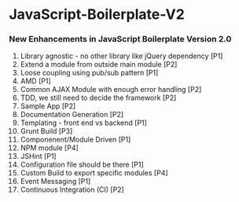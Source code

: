 # JavaScript-Boilerplate-V2

### New Enhancements in JavaScript Boilerplate Version 2.0

 1. Library agnostic - no other library like jQuery dependency	[P1]
 2. Extend a module from outside main module 					[P2]
 3. Loose coupling using pub/sub pattern						[P1]
 4. AMD															[P1]
 5. Common AJAX Module with enough error handling				[P2]
 6. TDD, we still need to decide the framework					[P2]
 7. Sample App													[P2]
 8. Documentation Generation									[P2]
 9. Templating - front end vs backend							[P1]
 10. Grunt Build												[P3]
 11. Componenent/Module Driven									[P1]
 12. NPM module 												[P4]
 13. JSHint														[P1]
 14. Configuration file should be there							[P1]
 15. Custom Build to export specific modules					[P4]
 16. Event Messaging											[P1]
 17. Continuous Integration (CI)              [P2]
